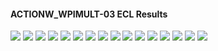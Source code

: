 #### ACTIONW_WPIMULT-03 ECL Results

![](ECL/ACTIONW_WPIMULT-03-Field_Production_Comparison_Plot.png)
![](ECL/ACTIONW_WPIMULT-03-Field_Water_Injection_Comparison_Plot.png)
![](ECL/ACTIONW_WPIMULT-03-Well_OP01_PI_Preferred_Phase_Comparison_Plot.png)
![](ECL/ACTIONW_WPIMULT-03-Well_OP01_Production_Performance.png)
![](ECL/ACTIONW_WPIMULT-03-Well_OP02_PI_Preferred_Phase_Comparison_Plot.png)
![](ECL/ACTIONW_WPIMULT-03-Well_OP02_Production_Performance.png)
![](ECL/ACTIONW_WPIMULT-03-Well_OP03_PI_Preferred_Phase_Comparison_Plot.png)
![](ECL/ACTIONW_WPIMULT-03-Well_OP03_Production_Performance.png)
![](ECL/ACTIONW_WPIMULT-03-Well_OP04_PI_Preferred_Phase_Comparison_Plot.png)
![](ECL/ACTIONW_WPIMULT-03-Well_OP04_Production_Performance.png)
![](ECL/ACTIONW_WPIMULT-03-Well_OP05_PI_Preferred_Phase_Comparison_Plot.png)
![](ECL/ACTIONW_WPIMULT-03-Well_OP05_Production_Performance.png)
![](ECL/ACTIONW_WPIMULT-03-Well_WI01_Water_Injection_Performance.png)
![](ECL/ACTIONW_WPIMULT-03-Well_WI02_Water_Injection_Performance.png)
![](ECL/ACTIONW_WPIMULT-03-Well_WI03_Water_Injection_Performance.png)
![](ECL/ACTIONW_WPIMULT-03-Well_WI04_Water_Injection_Performance.png)
